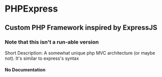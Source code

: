 # PHPExpress
## Custom PHP Framework inspired by ExpressJS
### Note that this isn't a run-able version


Short Description:
A somewhat unique php MVC architecture (or maybe not).
It's similar to express's syntax


#### No Documentation
